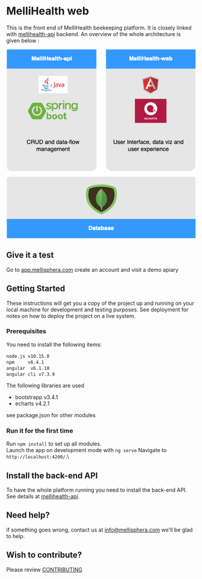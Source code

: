 # MelliHealth web

This is the front end of MelliHealth beekeeping platform. 
It is closely linked with [mellihealth-api](https://github.com/mellisphera/mellihealth-api) backend.
An overview of the whole architecture is given below :

![](img/mellihealth_scheme.png)

## Give it a test
Go to [app.mellisphera.com](https://app.mellisphera.com)
create an account and visit a demo apiary


## Getting Started

These instructions will get you a copy of the project up and running on your local machine for development and testing purposes. See deployment for notes on how to deploy the project on a live system.

### Prerequisites

You need to install the following items:

```
node.js v10.15.0
npm     v6.4.1
angular  v6.1.10  
angular cli v7.3.9
```
The following libraries are used
- bootstrapp v3.4.1
- echarts v4.2.1

see package.json for other modules

### Run it for the first time
Run `npm install` to set up all modules.\
Launch the app on development mode with `ng serve`
Navigate to `http://localhost:4200/`.\


## Install the back-end API
To have the whole platform running you need to install the back-end API.\
See details at [mellihealth-api](https://github.com/mellisphera/mellihealth-api).

## Need help?
if something goes wrong, contact us at info@mellisphera.com we'll be glad to help.

## Wish to contribute?
Please review [CONTRIBUTING](https://github.com/mellisphera/mellihealth-web/blob/master/CONTRIBUTING.md) 
